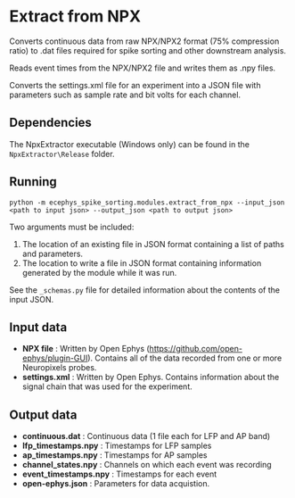 Extract from NPX
==============
Converts continuous data from raw NPX/NPX2 format (75% compression ratio) to .dat files required for spike sorting and other downstream analysis.

Reads event times from the NPX/NPX2 file and writes them as .npy files.

Converts the settings.xml file for an experiment into a JSON file with parameters such as sample rate and bit volts for each channel.

Dependencies
-------------
The NpxExtractor executable (Windows only) can be found in the `NpxExtractor\Release` folder.

Running
-------
```
python -m ecephys_spike_sorting.modules.extract_from_npx --input_json <path to input json> --output_json <path to output json>
```
Two arguments must be included:
1. The location of an existing file in JSON format containing a list of paths and parameters.
2. The location to write a file in JSON format containing information generated by the module while it was run.

See the `_schemas.py` file for detailed information about the contents of the input JSON.

Input data
----------
- **NPX file** : Written by Open Ephys (https://github.com/open-ephys/plugin-GUI). Contains all of the data recorded from one or more Neuropixels probes.
- **settings.xml** : Written by Open Ephys. Contains information about the signal chain that was used for the experiment.


Output data
-----------
- **continuous.dat** : Continuous data (1 file each for LFP and AP band)
- **lfp_timestamps.npy** : Timestamps for LFP samples
- **ap_timestamps.npy** : Timestamps for AP samples
- **channel_states.npy** : Channels on which each event was recording
- **event_timestamps.npy** : Timestamps for each event
- **open-ephys.json** : Parameters for data acquistion.

